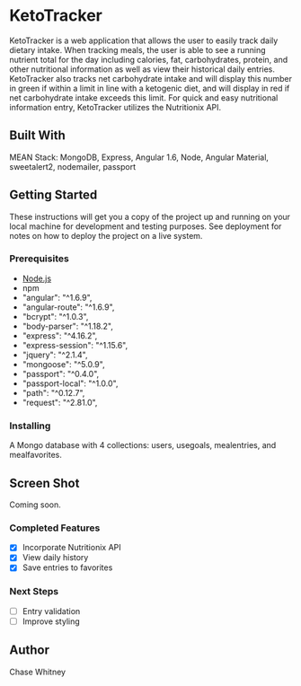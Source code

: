 # KetoTracker

KetoTracker is a web application that allows the user to easily track daily dietary intake. When tracking meals, the user is able to see a running nutrient total for the day including calories, fat, carbohydrates, protein, and other nutritional information as well as view their historical daily entries.  KetoTracker also tracks net carbohydrate intake and will display this number in green if within a limit in line with a ketogenic diet, and will display in red if net carbohydrate intake exceeds this limit. For quick and easy nutritional information entry, KetoTracker utilizes the Nutritionix API.

## Built With

MEAN Stack: MongoDB, Express, Angular 1.6, Node, Angular Material, sweetalert2, nodemailer, passport

## Getting Started

These instructions will get you a copy of the project up and running on your local machine for development and testing purposes. See deployment for notes on how to deploy the project on a live system.

### Prerequisites

* [Node.js](https://nodejs.org/en/)
* npm
* "angular": "^1.6.9",
* "angular-route": "^1.6.9",
* "bcrypt": "^1.0.3",
* "body-parser": "^1.18.2",
* "express": "^4.16.2",
* "express-session": "^1.15.6",
* "jquery": "^2.1.4",
* "mongoose": "^5.0.9",
* "passport": "^0.4.0",
* "passport-local": "^1.0.0",
* "path": "^0.12.7",
* "request": "^2.81.0",

### Installing

A Mongo database with 4 collections: users, usegoals, mealentries, and mealfavorites.

## Screen Shot

Coming soon.

### Completed Features

- [x] Incorporate Nutritionix API
- [x] View daily history
- [x] Save entries to favorites

### Next Steps

- [ ] Entry validation
- [ ] Improve styling

## Author

Chase Whitney
